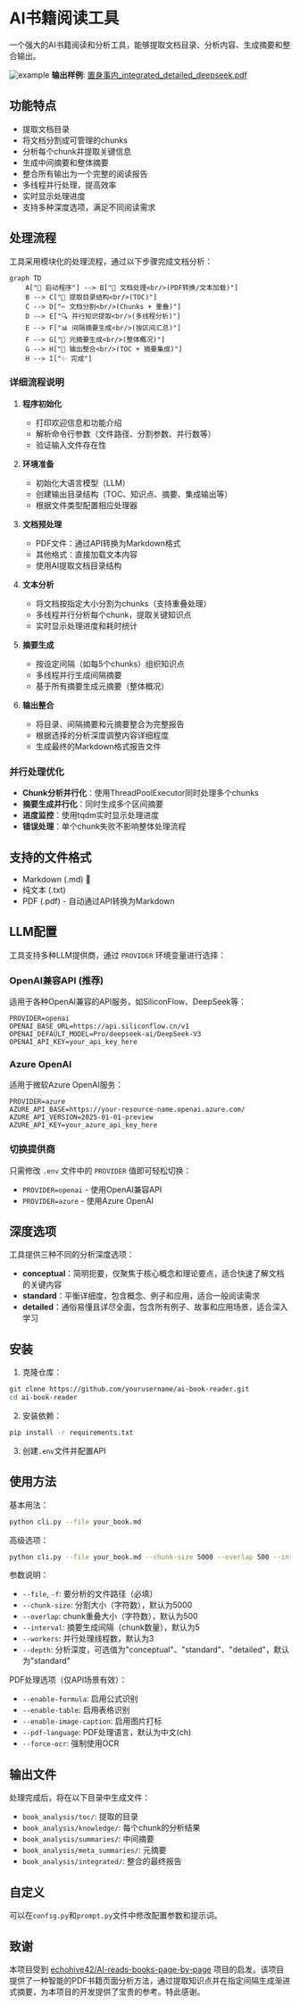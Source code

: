 # AI书籍阅读工具

一个强大的AI书籍阅读和分析工具，能够提取文档目录、分析内容、生成摘要和整合输出。

![example](./assets/images/example-1.jpg)
**输出样例**: [置身事内_integrated_detailed_deepseek.pdf](./assets/pdf/置身事内_integrated_detailed_deepseek.pdf)

## 功能特点

- 提取文档目录
- 将文档分割成可管理的chunks
- 分析每个chunk并提取关键信息
- 生成中间摘要和整体摘要
- 整合所有输出为一个完整的阅读报告
- 多线程并行处理，提高效率
- 实时显示处理进度
- 支持多种深度选项，满足不同阅读需求

## 处理流程

工具采用模块化的处理流程，通过以下步骤完成文档分析：

```mermaid
graph TD
    A["🚀 启动程序"] --> B["📁 文档处理<br/>(PDF转换/文本加载)"]
    B --> C["📝 提取目录结构<br/>(TOC)"]
    C --> D["✂️ 文档分割<br/>(Chunks + 重叠)"]
    D --> E["🔍 并行知识提取<br/>(多线程分析)"]
    E --> F["📊 间隔摘要生成<br/>(按区间汇总)"]
    F --> G["📗 元摘要生成<br/>(整体概况)"]
    G --> H["🔗 输出整合<br/>(TOC + 摘要集成)"]
    H --> I["✨ 完成"]
```

### 详细流程说明

1. **程序初始化**
   - 打印欢迎信息和功能介绍
   - 解析命令行参数（文件路径、分割参数、并行数等）
   - 验证输入文件存在性

2. **环境准备**
   - 初始化大语言模型（LLM）
   - 创建输出目录结构（TOC、知识点、摘要、集成输出等）
   - 根据文件类型配置相应处理器

3. **文档预处理**
   - PDF文件：通过API转换为Markdown格式
   - 其他格式：直接加载文本内容
   - 使用AI提取文档目录结构

4. **文本分析**
   - 将文档按指定大小分割为chunks（支持重叠处理）
   - 多线程并行分析每个chunk，提取关键知识点
   - 实时显示处理进度和耗时统计

5. **摘要生成**
   - 按设定间隔（如每5个chunks）组织知识点
   - 多线程并行生成间隔摘要
   - 基于所有摘要生成元摘要（整体概况）

6. **输出整合**
   - 将目录、间隔摘要和元摘要整合为完整报告
   - 根据选择的分析深度调整内容详细程度
   - 生成最终的Markdown格式报告文件

### 并行处理优化

- **Chunk分析并行化**：使用ThreadPoolExecutor同时处理多个chunks
- **摘要生成并行化**：同时生成多个区间摘要
- **进度监控**：使用tqdm实时显示处理进度
- **错误处理**：单个chunk失败不影响整体处理流程

## 支持的文件格式

- Markdown (.md) 🌟
- 纯文本 (.txt)
- PDF (.pdf) - 自动通过API转换为Markdown

## LLM配置

工具支持多种LLM提供商，通过 `PROVIDER` 环境变量进行选择：

### OpenAI兼容API (推荐)

适用于各种OpenAI兼容的API服务，如SiliconFlow、DeepSeek等：

```env
PROVIDER=openai
OPENAI_BASE_URL=https://api.siliconflow.cn/v1
OPENAI_DEFAULT_MODEL=Pro/deepseek-ai/DeepSeek-V3
OPENAI_API_KEY=your_api_key_here
```

### Azure OpenAI

适用于微软Azure OpenAI服务：

```env
PROVIDER=azure
AZURE_API_BASE=https://your-resource-name.openai.azure.com/
AZURE_API_VERSION=2025-01-01-preview
AZURE_API_KEY=your_azure_api_key_here
```

### 切换提供商

只需修改 `.env` 文件中的 `PROVIDER` 值即可轻松切换：
- `PROVIDER=openai` - 使用OpenAI兼容API
- `PROVIDER=azure` - 使用Azure OpenAI

## 深度选项

工具提供三种不同的分析深度选项：

- **conceptual**：简明扼要，仅聚焦于核心概念和理论要点，适合快速了解文档的关键内容
- **standard**：平衡详细度，包含概念、例子和应用，适合一般阅读需求
- **detailed**：通俗易懂且详尽全面，包含所有例子、故事和应用场景，适合深入学习

## 安装

1. 克隆仓库：

```bash
git clone https://github.com/yourusername/ai-book-reader.git
cd ai-book-reader
```

2. 安装依赖：

```bash
pip install -r requirements.txt
```

3. 创建`.env`文件并配置API

## 使用方法

基本用法：

```bash
python cli.py --file your_book.md
```

高级选项：

```bash
python cli.py --file your_book.md --chunk-size 5000 --overlap 500 --interval 5 --workers 3 --depth standard
```

参数说明：
- `--file`, `-f`: 要分析的文件路径（必填）
- `--chunk-size`: 分割大小（字符数），默认为5000
- `--overlap`: chunk重叠大小（字符数），默认为500
- `--interval`: 摘要生成间隔（chunk数量），默认为5
- `--workers`: 并行处理线程数，默认为3
- `--depth`: 分析深度，可选值为"conceptual"、"standard"、"detailed"，默认为"standard"

PDF处理选项（仅API场景有效）：
- `--enable-formula`: 启用公式识别
- `--enable-table`: 启用表格识别
- `--enable-image-caption`: 启用图片打标
- `--pdf-language`: PDF处理语言，默认为中文(ch)
- `--force-ocr`: 强制使用OCR

## 输出文件

处理完成后，将在以下目录中生成文件：

- `book_analysis/toc/`: 提取的目录
- `book_analysis/knowledge/`: 每个chunk的分析结果
- `book_analysis/summaries/`: 中间摘要
- `book_analysis/meta_summaries/`: 元摘要
- `book_analysis/integrated/`: 整合的最终报告

## 自定义

可以在`config.py`和`prompt.py`文件中修改配置参数和提示词。

## 致谢

本项目受到 [echohive42/AI-reads-books-page-by-page](https://github.com/echohive42/AI-reads-books-page-by-page/tree/main) 项目的启发。该项目提供了一种智能的PDF书籍页面分析方法，通过提取知识点并在指定间隔生成渐进式摘要，为本项目的开发提供了宝贵的参考。特此感谢。
